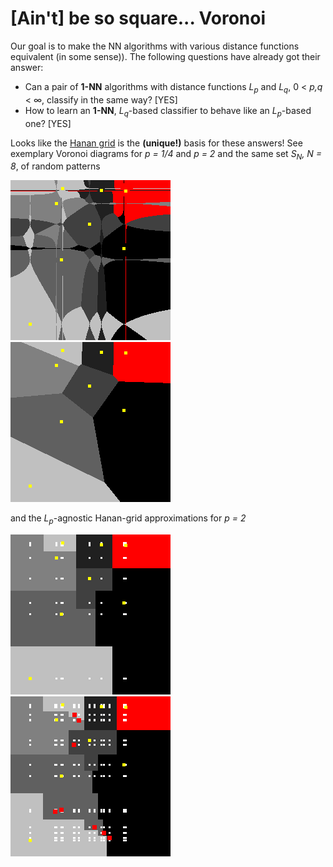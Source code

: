# [Ain't] be so square... Voronoi

Our goal is to make the NN algorithms with various distance functions equivalent (in some sense)). The following questions have already got their answer:
- Can a pair of **1-NN** algorithms with distance functions *L<sub>p</sub>* and *L<sub>q</sub>*, 0 < *p,q* < ∞, classify in the same way? [YES]
- How to learn an **1-NN**, *L<sub>q*</sub>-based classifier to behave like an *L<sub>p*</sub>-based one? [YES]


Looks like the [Hanan grid](https://en.wikipedia.org/wiki/Hanan_grid) is the **(unique!)** basis for these answers!
See exemplary Voronoi diagrams for *p = 1/4* and *p = 2* and the same set *S<sub>N</sub>, N = 8*, of random patterns

![Lp, p = .25](./samples/0.25.png) ![Lp, p = 2](./samples/2.png) 

and the *L<sub>p</sub>*-agnostic Hanan-grid approximations for *p = 2*

![Lq-agnostic](./samples/2A.png) ![Lq-agnostic&improved](./samples/2AI.png)